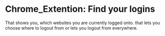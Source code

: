 # Chrome_Extention: Find your logins
That shows you, which websites you are currently logged onto.
that lets you choose where to logout from or lets you logout from everywhere.
